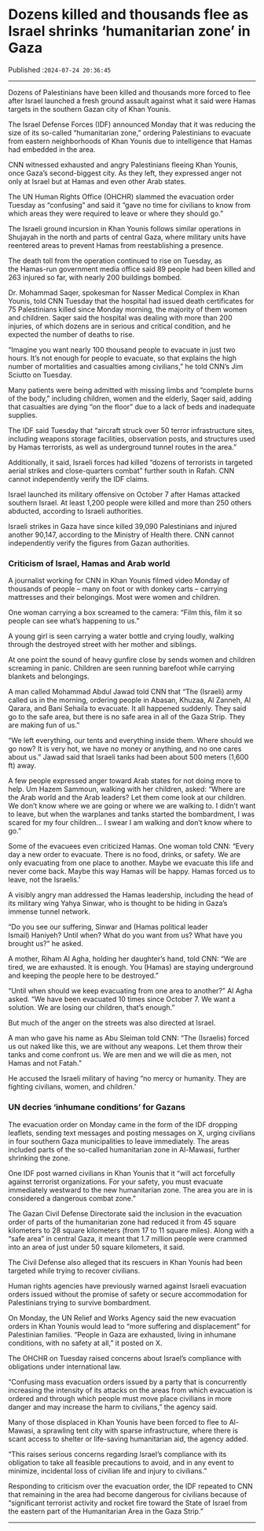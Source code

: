 # Dozens killed and thousands flee as Israel shrinks ‘humanitarian zone’ in Gaza

Published :`2024-07-24 20:36:45`

---

Dozens of Palestinians have been killed and thousands more forced to flee after Israel launched a fresh ground assault against what it said were Hamas targets in the southern Gazan city of Khan Younis.

The Israel Defense Forces (IDF) announced Monday that it was reducing the size of its so-called “humanitarian zone,” ordering Palestinians to evacuate from eastern neighborhoods of Khan Younis due to intelligence that Hamas had embedded in the area.

CNN witnessed exhausted and angry Palestinians fleeing Khan Younis, once Gaza’s second-biggest city. As they left, they expressed anger not only at Israel but at Hamas and even other Arab states.

The UN Human Rights Office (OHCHR) slammed the evacuation order Tuesday as “confusing” and said it “gave no time for civilians to know from which areas they were required to leave or where they should go.”

The Israeli ground incursion in Khan Younis follows similar operations in Shujayah in the north and parts of central Gaza, where military units have reentered areas to prevent Hamas from reestablishing a presence.

The death toll from the operation continued to rise on Tuesday, as the Hamas-run government media office said 89 people had been killed and 263 injured so far, with nearly 200 buildings bombed.

Dr. Mohammad Saqer, spokesman for Nasser Medical Complex in Khan Younis, told CNN Tuesday that the hospital had issued death certificates for 75 Palestinians killed since Monday morning, the majority of them women and children. Saqer said the hospital was dealing with more than 200 injuries, of which dozens are in serious and critical condition, and he expected the number of deaths to rise.

“Imagine you want nearly 100 thousand people to evacuate in just two hours. It’s not enough for people to evacuate, so that explains the high number of mortalities and casualties among civilians,” he told CNN’s Jim Sciutto on Tuesday.

Many patients were being admitted with missing limbs and “complete burns of the body,” including children, women and the elderly, Saqer said, adding that casualties are dying “on the floor” due to a lack of beds and inadequate supplies.

The IDF said Tuesday that “aircraft struck over 50 terror infrastructure sites, including weapons storage facilities, observation posts, and structures used by Hamas terrorists, as well as underground tunnel routes in the area.”

Additionally, it said, Israeli forces had killed “dozens of terrorists in targeted aerial strikes and close-quarters combat” further south in Rafah. CNN cannot independently verify the IDF claims.

Israel launched its military offensive on October 7 after Hamas attacked southern Israel. At least 1,200 people were killed and more than 250 others abducted, according to Israeli authorities.

Israeli strikes in Gaza have since killed 39,090 Palestinians and injured another 90,147, according to the Ministry of Health there. CNN cannot independently verify the figures from Gazan authorities.

### Criticism of Israel, Hamas and Arab world

A journalist working for CNN in Khan Younis filmed video Monday of thousands of people – many on foot or with donkey carts – carrying mattresses and their belongings. Most were women and children.

One woman carrying a box screamed to the camera: “Film this, film it so people can see what’s happening to us.”

A young girl is seen carrying a water bottle and crying loudly, walking through the destroyed street with her mother and siblings.

At one point the sound of heavy gunfire close by sends women and children screaming in panic. Children are seen running barefoot while carrying blankets and belongings.

A man called Mohammad Abdul Jawad told CNN that “The (Israeli) army called us in the morning, ordering people in Abasan, Khuzaa, Al Zanneh, Al Qarara, and Bani Sehaila to evacuate. It all happened suddenly. They said go to the safe area, but there is no safe area in all of the Gaza Strip. They are making fun of us.”

“We left everything, our tents and everything inside them. Where should we go now? It is very hot, we have no money or anything, and no one cares about us.” Jawad said that Israeli tanks had been about 500 meters (1,600 ft) away.

A few people expressed anger toward Arab states for not doing more to help. Um Hazem Sammoun, walking with her children, asked: “Where are the Arab world and the Arab leaders? Let them come look at our children. We don’t know where we are going or where we are walking to. I didn’t want to leave, but when the warplanes and tanks started the bombardment, I was scared for my four children… I swear I am walking and don’t know where to go.”

Some of the evacuees even criticized Hamas. One woman told CNN: “Every day a new order to evacuate. There is no food, drinks, or safety. We are only evacuating from one place to another. Maybe we evacuate this life and never come back. Maybe this way Hamas will be happy. Hamas forced us to leave, not the Israelis.’

A visibly angry man addressed the Hamas leadership, including the head of its military wing Yahya Sinwar, who is thought to be hiding in Gaza’s immense tunnel network.

“Do you see our suffering, Sinwar and (Hamas political leader Ismail) Haniyeh? Until when? What do you want from us? What have you brought us?” he asked.

A mother, Riham Al Agha, holding her daughter’s hand, told CNN: “We are tired, we are exhausted. It is enough. You (Hamas) are staying underground and keeping the people here to be destroyed.”

“Until when should we keep evacuating from one area to another?” Al Agha asked. “We have been evacuated 10 times since October 7. We want a solution. We are losing our children, that’s enough.”

But much of the anger on the streets was also directed at Israel.

A man who gave his name as Abu Sleiman told CNN: “The (Israelis) forced us out naked like this, we are without any weapons. Let them throw their tanks and come confront us. We are men and we will die as men, not Hamas and not Fatah.”

He accused the Israeli military of having “no mercy or humanity. They are fighting civilians, women, and children.’

### UN decries ‘inhumane conditions’ for Gazans

The evacuation order on Monday came in the form of the IDF dropping leaflets, sending text messages and posting messages on X, urging civilians in four southern Gaza municipalities to leave immediately. The areas included parts of the so-called humanitarian zone in Al-Mawasi, further shrinking the zone.

One IDF post warned civilians in Khan Younis that it “will act forcefully against terrorist organizations. For your safety, you must evacuate immediately westward to the new humanitarian zone. The area you are in is considered a dangerous combat zone.”

The Gazan Civil Defense Directorate said the inclusion in the evacuation order of parts of the humanitarian zone had reduced it from 45 square kilometers to 28 square kilometers (from 17 to 11 square miles). Along with a “safe area” in central Gaza, it meant that 1.7 million people were crammed into an area of just under 50 square kilometers, it said.

The Civil Defense also alleged that its rescuers in Khan Younis had been targeted while trying to recover civilians.

Human rights agencies have previously warned against Israeli evacuation orders issued without the promise of safety or secure accommodation for Palestinians trying to survive bombardment.

On Monday, the UN Relief and Works Agency said the new evacuation orders in Khan Younis would lead to “more suffering and displacement” for Palestinian families. “People in Gaza are exhausted, living in inhumane conditions, with no safety at all,” it posted on X.

The OHCHR on Tuesday raised concerns about Israel’s compliance with obligations under international law.

“Confusing mass evacuation orders issued by a party that is concurrently increasing the intensity of its attacks on the areas from which evacuation is ordered and through which people must move place civilians in more danger and may increase the harm to civilians,” the agency said.

Many of those displaced in Khan Younis have been forced to flee to Al-Mawasi, a sprawling tent city with sparse infrastructure, where there is scant access to shelter or life-saving humanitarian aid, the agency added.

“This raises serious concerns regarding Israel’s compliance with its obligation to take all feasible precautions to avoid, and in any event to minimize, incidental loss of civilian life and injury to civilians.”

Responding to criticism over the evacuation order, the IDF repeated to CNN that remaining in the area had become dangerous for civilians because of “significant terrorist activity and rocket fire toward the State of Israel from the eastern part of the Humanitarian Area in the Gaza Strip.”

---

